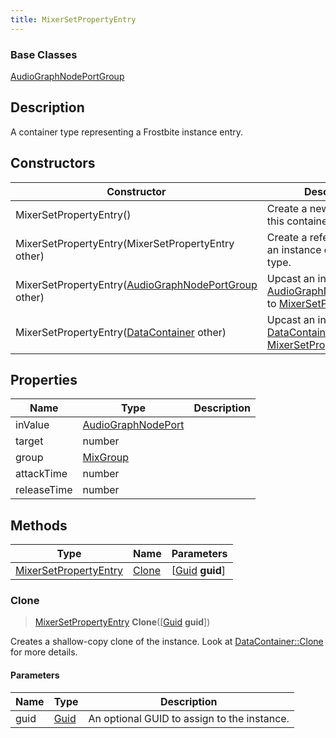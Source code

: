 ```yaml
---
title: MixerSetPropertyEntry
---
```

### Base Classes

[AudioGraphNodePortGroup](AudioGraphNodePortGroup)

## Description

A container type representing a Frostbite instance entry.

## Constructors

| Constructor                                                                      | Description                                                                                                                       |
| -------------------------------------------------------------------------------- | --------------------------------------------------------------------------------------------------------------------------------- |
| MixerSetPropertyEntry()                                                          | Create a new instance of this container type.                                                                                     |
| MixerSetPropertyEntry(MixerSetPropertyEntry other)                               | Create a reference copy of an instance of the same type.                                                                          |
| MixerSetPropertyEntry([AudioGraphNodePortGroup](AudioGraphNodePortGroup) other)  | Upcast an instance of type [AudioGraphNodePortGroup](AudioGraphNodePortGroup) to [MixerSetPropertyEntry](MixerSetPropertyEntry).  |
| MixerSetPropertyEntry([DataContainer](/vext/ref/shared/class/datacontainer) other) | Upcast an instance of type [DataContainer](/vext/ref/shared/class/datacontainer) to [MixerSetPropertyEntry](MixerSetPropertyEntry). |

## Properties

| Name        | Type                                     | Description |
| ----------- | ---------------------------------------- | ----------- |
| inValue     | [AudioGraphNodePort](AudioGraphNodePort) |             |
| target      | number                                   |             |
| group       | [MixGroup](MixGroup)                     |             |
| attackTime  | number                                   |             |
| releaseTime | number                                   |             |

## Methods

| Type                                           | Name            | Parameters                                     |
| ---------------------------------------------- | --------------- | ---------------------------------------------- |
| [MixerSetPropertyEntry](MixerSetPropertyEntry) | [Clone](#clone) | \[[Guid](/vext/ref/shared/class/guid) **guid**\] |

### Clone

> [MixerSetPropertyEntry](MixerSetPropertyEntry) **Clone**(\[[Guid](/vext/ref/shared/class/guid) **guid**\])

Creates a shallow-copy clone of the instance. Look at [DataContainer::Clone](/vext/ref/shared/class/datacontainer#clone) for more details.

#### Parameters

| Name | Type         | Description                                 |
| ---- | ------------ | ------------------------------------------- |
| guid | [Guid](Guid) | An optional GUID to assign to the instance. |
